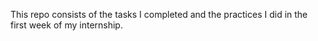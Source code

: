 This repo consists of the tasks I completed and the practices I did in the first week of my internship.
